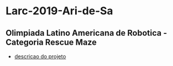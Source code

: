 # Larc-2019-Ari-de-Sa
## Olimpiada Latino Americana de Robotica - Categoria Rescue Maze
- [descricao do projeto](https://github.com/OMarcusCastro/Larc-2019-Ari-de-Sa/blob/master/larcmaze.pdf)
